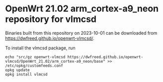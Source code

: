 OpenWrt 21.02 arm_cortex-a9_neon repository for vlmcsd
========

Binaries built from this repository on 2023-10-01 can be downloaded from <https://dwfreed.github.io/openwrt-vlmcsd/>.

To install the vlmcsd package, run

```
echo "src/gz openwrt-vlmcsd https://dwfreed.github.io/openwrt-vlmcsd/OpenWrt_21.02/arm_cortex-a9_neon/base" >> /etc/opkg/customfeeds.conf
opkg update
opkg install vlmcsd
```
